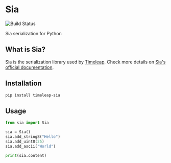 # Sia

![Build Status](https://github.com/TimeleapLabs/py-sia/actions/workflows/python-tests.yml/badge.svg?branch=master)

Sia serialization for Python

## What is Sia?

Sia is the serialization library used by [Timeleap](https://github.com/TimeleapLabs/timeleap). Check more details on [Sia's official documentation](https://timeleap.swiss/docs/products/sia).

## Installation

```bash
pip install timeleap-sia
```

## Usage

```python
from sia import Sia

sia = Sia()
sia.add_string8("Hello")
sia.add_uint8(25)
sia.add_ascii("World")

print(sia.content)
```
